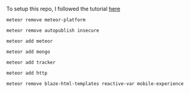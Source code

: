 

To setup this repo, I followed the tutorial [here](http://practicalmeteor.com/writing-command-line-programs-with-meteor/)

    meteor remove meteor-platform

    meteor remove autopublish insecure

    meteor add meteor

    meteor add mongo

    meteor add tracker

    meteor add http
    
    meteor remove blaze-html-templates reactive-var mobile-experience
